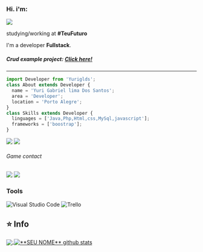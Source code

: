 ### Hi. i'm:
<img src="https://img.shields.io/static/v1?label=Overview&message=Yuri Gabriel&color=f8efd4&style=for-the-badge&logo=GitHub">

<p>

studying/working at **#TeuFuturo**<br/>

I'm a developer **Fullstack**.

  <h5>Crud example project: <a href="http://cafeteriapuntroma.000webhostapp.com/" alt="cafeteria-punt-roma">Click here!</a></h5>

</p>
<hr>


```js
import Developer from 'Yuriglds';
class About extends Developer {
  name = 'Yuri Gabriel lima Dos Santos';
  area = 'Developer';
  location = 'Porto Alegre';
}
class Skills extends Developer {
  linguages = ['Java,Php,Html,css,MySql,javascript'];
  frameworks = ['boostrap'];
}
```

<p align="left">

  <a href="https://www.linkedin.com/in/yuriglds/" alt="Linkedin">
  <img src="https://img.shields.io/badge/-Linkedin-0e76a8?style=flat-square&logo=Linkedin&logoColor=white&link="https://www.linkedin.com/in/yuriglds/" /></a>
  
  <a href="https://www.instagram.com/yuriglds/" alt="Instagram">
  <img src="https://img.shields.io/badge/-Instagram-DF0174?style=flatsquare&labelColor=DF0174&logo=instagram&logoColor=white&link="https://www.instagram.com/yuriglds/"/></a>
  
  <h6>Game contact</h6>
  <a href="https://steamcommunity.com/id/Yuriglds/" alt="Steam">
  <img src="https://img.shields.io/badge/Steam-000000?style=for-the-badge&logo=steam&logoColor=white"></a>
  <a href="https://account.xbox.com/pt-BR/Profile?xr=mebarnav" alt="Xbox">
 <img src="https://img.shields.io/badge/Xbox-107C10?style=for-the-badge&logo=xbox&logoColor=white"></a>
</p>  

<h3>Tools</h3>

![Visual Studio Code](https://img.shields.io/badge/-Visual%20Studio%20Code-333333?style=flat&logo=visual-studio-code&logoColor=007ACC) ![Trello](https://img.shields.io/badge/-Trello-333333?style=flat&logo=trello&logoColor=007ACC)

## ⭐ Info

<a href="https://github.com/Gurupreet">
  <img align="center" src="https://github-readme-stats.vercel.app/api/top-langs/?username=yuriglds&theme=dark&hide_langs_below=1" />
</a>

<a href="https://github.com/Gurupreet">
 <img align="center" src="https://github-readme-stats.vercel.app/api?username=yuriglds&show_icons=true&theme=dark&line_height=27" alt="**SEU NOME** github stats"/>
</a>
